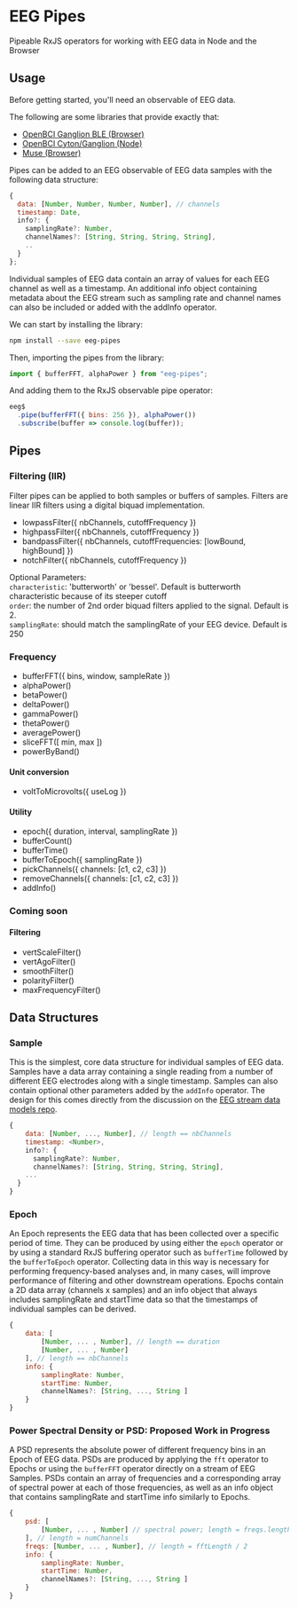 # EEG Pipes

Pipeable RxJS operators for working with EEG data in Node and the Browser

## Usage

Before getting started, you'll need an observable of EEG data.

The following are some libraries that provide exactly that:

* [OpenBCI Ganglion BLE (Browser)](https://github.com/alexcastillo/ganglion-ble)
* [OpenBCI Cyton/Ganglion (Node)](https://github.com/alexcastillo/openbci-rx)
* [Muse (Browser)](https://github.com/urish/muse-js)

Pipes can be added to an EEG observable of EEG data samples with the
following data structure:

```js
{
  data: [Number, Number, Number, Number], // channels
  timestamp: Date,
  info?: {
  	samplingRate?: Number,
  	channelNames?: [String, String, String, String],
  	..
  }
};
```

Individual samples of EEG data contain an array of values for each EEG channel as well as a timestamp. An additional info object containing metadata about the EEG stream such as sampling rate and channel names can also be included or added with the addInfo operator.

We can start by installing the library:

```bash
npm install --save eeg-pipes
```

Then, importing the pipes from the library:

```js
import { bufferFFT, alphaPower } from "eeg-pipes";
```

And adding them to the RxJS observable pipe operator:

```js
eeg$
  .pipe(bufferFFT({ bins: 256 }), alphaPower())
  .subscribe(buffer => console.log(buffer));
```

## Pipes

### Filtering (IIR)

Filter pipes can be applied to both samples or buffers of samples. Filters are linear IIR filters using a digital biquad implementation.

* lowpassFilter({ nbChannels, cutoffFrequency })
* highpassFilter({ nbChannels, cutoffFrequency })
* bandpassFilter({ nbChannels, cutoffFrequencies: [lowBound, highBound] })
* notchFilter({ nbChannels, cutoffFrequency })

Optional Parameters:  
`characteristic`: 'butterworth' or 'bessel'. Default is butterworth characteristic because of its steeper cutoff  
`order`: the number of 2nd order biquad filters applied to the signal. Default is 2.  
`samplingRate`: should match the samplingRate of your EEG device. Default is 250

### Frequency

* bufferFFT({ bins, window, sampleRate })
* alphaPower()
* betaPower()
* deltaPower()
* gammaPower()
* thetaPower()
* averagePower()
* sliceFFT([ min, max ])
* powerByBand()

#### Unit conversion

* voltToMicrovolts({ useLog })

#### Utility

* epoch({ duration, interval, samplingRate })
* bufferCount()
* bufferTime()
* bufferToEpoch({ samplingRate })
* pickChannels({ channels: [c1, c2, c3] })
* removeChannels({ channels: [c1, c2, c3] })
* addInfo()

### Coming soon

#### Filtering

* vertScaleFilter()
* vertAgoFilter()
* smoothFilter()
* polarityFilter()
* maxFrequencyFilter()

## Data Structures

### Sample

This is the simplest, core data structure for individual samples of EEG data. Samples have a data array containing a single reading from a number of different EEG electrodes along with a single timestamp. Samples can also contain optional other parameters added by the `addInfo` operator. The design for this comes directly from the discussion on the [EEG stream data models repo](https://github.com/NeuroJS/eeg-stream-data-model/issues/1).

```js
{
    data: [Number, ..., Number], // length == nbChannels
    timestamp: <Number>,
    info?: {
  	  samplingRate?: Number,
  	  channelNames?: [String, String, String, String],
  	...
  }
}
```

### Epoch

An Epoch represents the EEG data that has been collected over a specific period of time. They can be produced by using either the `epoch` operator or by using a standard RxJS buffering operator such as `bufferTime` followed by the `bufferToEpoch` operator. Collecting data in this way is necessary for performing frequency-based analyses and, in many cases, will improve performance of filtering and other downstream operations. Epochs contain a 2D data array (channels x samples) and an info object that always includes samplingRate and startTime data so that the timestamps of individual samples can be derived. 

```js
{
    data: [
        [Number, ... , Number], // length == duration
        [Number, ... , Number]
    ], // length == nbChannels
    info: {
        samplingRate: Number,
        startTime: Number,
        channelNames?: [String, ..., String ]
    }
}
```

### Power Spectral Density or PSD: Proposed Work in Progress

A PSD represents the absolute power of different frequency bins in an Epoch of EEG data. PSDs are produced by applying the `fft` operator to Epochs or using the `bufferFFT` operator directly on a stream of EEG Samples. PSDs contain an array of frequencies and a corresponding array of spectral power at each of those frequencies, as well as an info object that contains samplingRate and startTime info similarly to Epochs.

```js
{
    psd: [
        [Number, ... , Number] // spectral power; length = freqs.length
    ], // length = numChannels
    freqs: [Number, ... , Number], // length = fftLength / 2
    info: {
        samplingRate: Number,
        startTime: Number,
        channelNames?: [String, ..., String ]
    }
}
```
